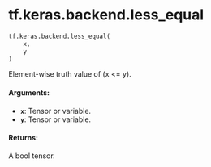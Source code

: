 <div itemscope itemtype="http://developers.google.com/ReferenceObject">
<meta itemprop="name" content="tf.keras.backend.less_equal" />
<meta itemprop="path" content="Stable" />
</div>

# tf.keras.backend.less_equal

``` python
tf.keras.backend.less_equal(
    x,
    y
)
```

Element-wise truth value of (x <= y).

#### Arguments:

* <b>`x`</b>: Tensor or variable.
* <b>`y`</b>: Tensor or variable.


#### Returns:

A bool tensor.